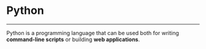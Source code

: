 # Python
<hr>

Python is a programming language that can be used both for writing **command-line scripts** or building **web applications**.
